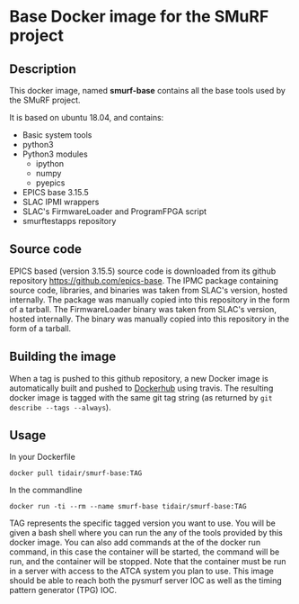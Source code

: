 # Base Docker image for the SMuRF project

## Description

This docker image, named **smurf-base** contains all the base tools used by the SMuRF project.

It is based on ubuntu 18.04, and contains:
- Basic system tools
- python3
- Python3 modules
  - ipython
  - numpy
  - pyepics
- EPICS base 3.15.5
- SLAC IPMI wrappers
- SLAC's FirmwareLoader and ProgramFPGA script
- smurftestapps repository

## Source code

EPICS based (version 3.15.5) source code is downloaded from its github repository https://github.com/epics-base. The IPMC package containing source code, libraries, and binaries was taken from SLAC's version, hosted internally. The package was manually copied into this repository in the form of a tarball. The FirmwareLoader binary was taken from SLAC's version, hosted internally. The binary was manually copied into this repository in the form of a tarball.

## Building the image

When a tag is pushed to this github repository, a new Docker image is automatically built and pushed to [Dockerhub](https://hub.docker.com/r/tidair/smurf-base) using travis. The resulting docker image is tagged with the same git tag string (as returned by `git describe --tags --always`).

## Usage

In your Dockerfile

```
docker pull tidair/smurf-base:TAG
```

In the commandline

```
docker run -ti --rm --name smurf-base tidair/smurf-base:TAG
```

TAG represents the specific tagged version you want to use. You will be given a bash shell where you can run the any of the tools provided by this docker image. You can also add commands at the  of the docker run command, in this case the container will be started, the command will be run, and the container will be stopped. Note that the container must be run in a server with access to the ATCA system you plan to use. This image should be able to reach both the pysmurf server IOC as well as the timing pattern generator (TPG) IOC.
